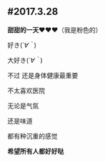 #2017.3.28
---------------------------------------
**甜甜的一天♥♥♥**（我是粉色的）

好き(*´∀｀*)

大好き(*´∀｀*)

不过 还是身体健康最重要

不太喜欢医院 

无论是气氛

还是味道

都有种沉重的感觉

**希望所有人都好好哒**